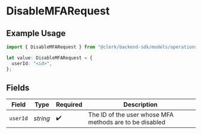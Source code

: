 # DisableMFARequest

## Example Usage

```typescript
import { DisableMFARequest } from "@clerk/backend-sdk/models/operations";

let value: DisableMFARequest = {
  userId: "<id>",
};
```

## Fields

| Field                                                   | Type                                                    | Required                                                | Description                                             |
| ------------------------------------------------------- | ------------------------------------------------------- | ------------------------------------------------------- | ------------------------------------------------------- |
| `userId`                                                | *string*                                                | :heavy_check_mark:                                      | The ID of the user whose MFA methods are to be disabled |